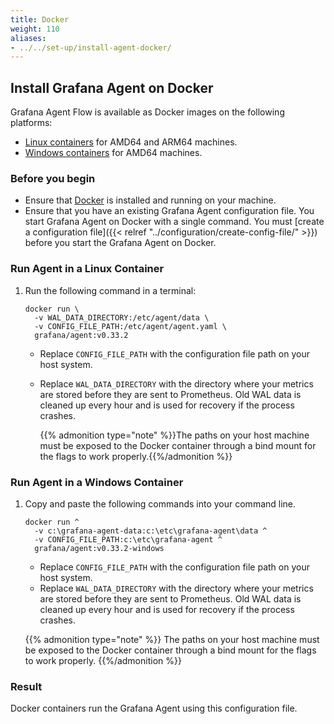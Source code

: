 ```yaml
---
title: Docker
weight: 110
aliases:
- ../../set-up/install-agent-docker/
---
```


## Install Grafana Agent on Docker

Grafana Agent Flow is available as Docker images on the following platforms:

* [Linux containers][] for AMD64 and ARM64 machines.
* [Windows containers][] for AMD64 machines.

[Linux containers]: #run-agent-in-a-linux-container
[Windows containers]: #run-agent-in-a-windows-container

### Before you begin

 - Ensure that [Docker][] is installed and running on your machine.
 - Ensure that you have an existing Grafana Agent configuration file. 
   You start Grafana Agent on Docker with a single command. You must [create a configuration file]({{< relref "../configuration/create-config-file/" >}}) before you start the Grafana Agent on Docker.

[Docker]: https://docker.io
### Run Agent in a Linux Container

1. Run the following command in a terminal:

   ```
   docker run \
     -v WAL_DATA_DIRECTORY:/etc/agent/data \
     -v CONFIG_FILE_PATH:/etc/agent/agent.yaml \
     grafana/agent:v0.33.2
   ```
   
   - Replace `CONFIG_FILE_PATH` with the configuration file path on your host system.
   - Replace `WAL_DATA_DIRECTORY` with the directory where your metrics are stored before they are sent to Prometheus. Old WAL data is cleaned up every hour and is used for recovery if the process crashes.

     {{% admonition type="note" %}}The paths on your host machine must be exposed to the Docker container through a bind mount for the flags to work properly.{{%/admonition %}}

### Run Agent in a Windows Container

1. Copy and paste the following commands into your command line.

   ```
   docker run ^
     -v c:\grafana-agent-data:c:\etc\grafana-agent\data ^
     -v CONFIG_FILE_PATH:c:\etc\grafana-agent ^
     grafana/agent:v0.33.2-windows
   ```
   - Replace `CONFIG_FILE_PATH` with the configuration file path on your host system.
   - Replace `WAL_DATA_DIRECTORY` with the directory where your metrics are stored before they are sent to Prometheus. Old WAL data is cleaned up every hour and is used for recovery if the process crashes.

   {{% admonition type="note" %}}
   The paths on your host machine must be exposed to the Docker container through a bind mount for the flags to work properly. 
   {{%/admonition %}}

### Result

Docker containers run the Grafana Agent using this configuration file.
